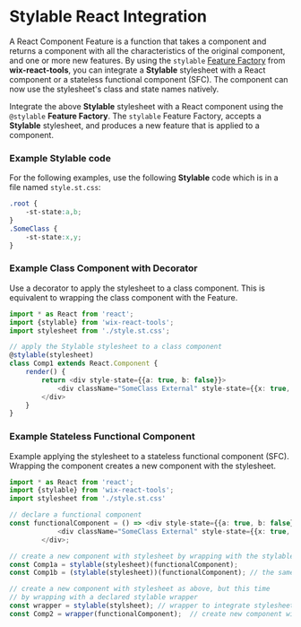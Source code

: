 # Stylable React Integration

A React Component Feature is a function that takes a component and returns a component with all the characteristics of the original component, and one or more new features. By using the `stylable` [Feature Factory](./README.md#Configurable-Features) from **wix-react-tools**, you can integrate a **Stylable** stylesheet with a React component or a stateless functional component (SFC). The component can now use the stylesheet's class and state names natively.

Integrate the above **Stylable** stylesheet with a React component using the `@stylable` **Feature Factory**. The `stylable` Feature Factory, accepts a **Stylable** stylesheet, and produces a new feature that is applied to a component.

### Example Stylable code

For the following examples, use the following **Stylable** code which is in a file named `style.st.css`:

```css
.root {
    -st-state:a,b;
}
.SomeClass {
    -st-state:x,y;
}
```

### Example Class Component with Decorator

Use a decorator to apply the stylesheet to a class component. This is equivalent to wrapping the class component with the Feature.

```ts
import * as React from 'react';
import {stylable} from 'wix-react-tools';
import stylesheet from './style.st.css';

// apply the Stylable stylesheet to a class component 
@stylable(stylesheet)
class Comp1 extends React.Component {
    render() {
        return <div style-state={{a: true, b: false}}>
            <div className="SomeClass External" style-state={{x: true, y: false}}/>
        </div>
    }
}
```

### Example Stateless Functional Component

Example applying the stylesheet to a stateless functional component (SFC). Wrapping the component creates a new component with the stylesheet.

```ts
import * as React from 'react';
import {stylable} from 'wix-react-tools';
import stylesheet from './style.st.css'

// declare a functional component
const functionalComponent = () => <div style-state={{a: true, b: false}}>
            <div className="SomeClass External" style-state={{x: true, y: false}}/>
        </div>;

// create a new component with stylesheet by wrapping with the stylable Feature
const Comp1a = stylable(stylesheet)(functionalComponent);
const Comp1b = (stylable(stylesheet))(functionalComponent); // the same, but more readable

// create a new component with stylesheet as above, but this time 
// by wrapping with a declared stylable wrapper
const wrapper = stylable(stylsheet); // wrapper to integrate stylesheet with any component
const Comp2 = wrapper(functionalComponent);  // create new component with stylesheet
```
